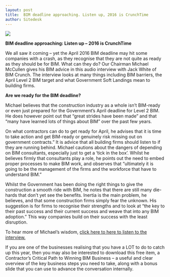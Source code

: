 ```yaml
---
layout: post
title:  BIM deadline approaching. Listen up, 2016 is CrunchTime
author: Sitedesk
---
```


![]({{site.url}}/images/news/CrunchTimeMarketingImage.png)

**BIM deadline approaching: Listen up – 2016 is CrunchTime**

We all saw it coming – yet the April 2016 BIM deadline may hit some companies with a crash, as they recognise that they are not quite as ready as they should be for BIM. What can they do? Our Chairman Michael McCullen gives his BIM advice in this audio interview with Jack White of BIM Crunch. The interview looks at many things including BIM barriers, the April Level 2 BIM target and what Government Soft Landings mean to building firms.

<!--more-->

**Are we ready for the BIM deadline?**


Michael believes that the construction industry as a whole isn’t BIM-ready or even just prepared for the Government’s April deadline for Level 2 BIM. He does however point out that “great strides have been made” and that “many have learned lots of things about BIM” over the past few years.

On what contractors can do to get ready for April, he advises that it is time to take action and get BIM-ready or genuinely risk missing out on government contracts.” It is advice that all building firms should listen to if they are running behind. Michael cautions about the dangers of depending on BIM consultants, especially just to get a ‘tick in the box’. Whilst he believes firmly that consultants play a role, he points out the need to embed proper processes to make BIM work, and observes that “ultimately it is going to be the management of the firms and the workforce that have to understand BIM.”

Whilst the Government has been doing the right things to give the construction a smooth ride with BIM, he notes that there are still many die-hards that don’t yet see the benefits. Inertia is the main problem, he believes, and that some construction firms simply fear the unknown. His suggestion is for firms to recognise their strengths and to look at “the key to their past success and their current success and weave that into any BIM adoption.” This way companies build on their success with the least disruption.

To hear more of Michael’s wisdom, [click here to here to listen to the interview.](http://bimcrunch.com/2016/01/crunch-time-michael-mccullen)

If you are one of the businesses realising that you have a LOT to do to catch up this year, then you may also be interested to download this free item, a Contractor’s Critical Path to Winning BIM Business – a useful and clear overview of the key business steps you need to take, along with a bonus slide that you can use to advance the conversation internally.